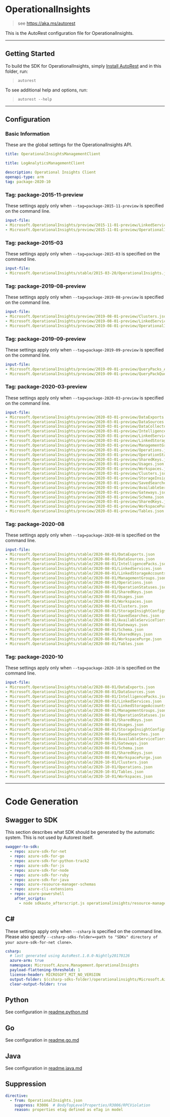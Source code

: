 # OperationalInsights

> see https://aka.ms/autorest

This is the AutoRest configuration file for OperationalInsights.



---
## Getting Started
To build the SDK for OperationalInsights, simply [Install AutoRest](https://aka.ms/autorest/install) and in this folder, run:

> `autorest`

To see additional help and options, run:

> `autorest --help`
---

## Configuration



### Basic Information
These are the global settings for the OperationalInsights API.

```yaml !$(python) || !$(track2)
title: OperationalInsightsManagementClient
```
```yaml $(python) && $(track2)
title: LogAnalyticsManagementClient
```

``` yaml
description: Operational Insights Client
openapi-type: arm
tag: package-2020-10
```


### Tag: package-2015-11-preview

These settings apply only when `--tag=package-2015-11-preview` is specified on the command line.

``` yaml $(tag) == 'package-2015-11-preview'
input-file:
- Microsoft.OperationalInsights/preview/2015-11-01-preview/LinkedServices.json
- Microsoft.OperationalInsights/preview/2015-11-01-preview/OperationalInsights.json
```

### Tag: package-2015-03

These settings apply only when `--tag=package-2015-03` is specified on the command line.

``` yaml $(tag) == 'package-2015-03'
input-file:
- Microsoft.OperationalInsights/stable/2015-03-20/OperationalInsights.json
```

### Tag: package-2019-08-preview

These settings apply only when `--tag=package-2019-08-preview` is specified on the command line.

``` yaml $(tag) == 'package-2019-08-preview'
input-file:
- Microsoft.OperationalInsights/preview/2019-08-01-preview/Clusters.json
- Microsoft.OperationalInsights/preview/2019-08-01-preview/LinkedServices.json
- Microsoft.OperationalInsights/preview/2019-08-01-preview/OperationalInsights.json
```

### Tag: package-2019-09-preview

These settings apply only when `--tag=package-2019-09-preview` is specified on the command line.

``` yaml $(tag) == 'package-2019-09-preview'
input-file:
- Microsoft.OperationalInsights/preview/2019-09-01-preview/QueryPacks_API.json
- Microsoft.OperationalInsights/preview/2019-09-01-preview/QueryPackQueries_API.json
```

### Tag: package-2020-03-preview

These settings apply only when `--tag=package-2020-03-preview` is specified on the command line.

``` yaml $(tag) == 'package-2020-03-preview'
input-file:
- Microsoft.OperationalInsights/preview/2020-03-01-preview/DataExports.json
- Microsoft.OperationalInsights/preview/2020-03-01-preview/DataSources.json
- Microsoft.OperationalInsights/preview/2020-03-01-preview/DataCollectorLogs.json
- Microsoft.OperationalInsights/preview/2020-03-01-preview/IntelligencePacks.json
- Microsoft.OperationalInsights/preview/2020-03-01-preview/LinkedServices.json
- Microsoft.OperationalInsights/preview/2020-03-01-preview/LinkedStorageAccounts.json
- Microsoft.OperationalInsights/preview/2020-03-01-preview/ManagementGroups.json
- Microsoft.OperationalInsights/preview/2020-03-01-preview/Operations.json
- Microsoft.OperationalInsights/preview/2020-03-01-preview/OperationStatuses.json
- Microsoft.OperationalInsights/preview/2020-03-01-preview/SharedKeys.json
- Microsoft.OperationalInsights/preview/2020-03-01-preview/Usages.json
- Microsoft.OperationalInsights/preview/2020-03-01-preview/Workspaces.json
- Microsoft.OperationalInsights/preview/2020-03-01-preview/Clusters.json
- Microsoft.OperationalInsights/preview/2020-03-01-preview/StorageInsightConfigs.json
- Microsoft.OperationalInsights/preview/2020-03-01-preview/SavedSearches.json
- Microsoft.OperationalInsights/preview/2020-03-01-preview/AvailableServiceTiers.json
- Microsoft.OperationalInsights/preview/2020-03-01-preview/Gateways.json
- Microsoft.OperationalInsights/preview/2020-03-01-preview/Schema.json
- Microsoft.OperationalInsights/preview/2020-03-01-preview/SharedKeys.json
- Microsoft.OperationalInsights/preview/2020-03-01-preview/WorkspacePurge.json
- Microsoft.OperationalInsights/preview/2020-03-01-preview/Tables.json
```

### Tag: package-2020-08

These settings apply only when `--tag=package-2020-08` is specified on the command line.

``` yaml $(tag) == 'package-2020-08'
input-file:
- Microsoft.OperationalInsights/stable/2020-08-01/DataExports.json
- Microsoft.OperationalInsights/stable/2020-08-01/DataSources.json
- Microsoft.OperationalInsights/stable/2020-08-01/IntelligencePacks.json
- Microsoft.OperationalInsights/stable/2020-08-01/LinkedServices.json
- Microsoft.OperationalInsights/stable/2020-08-01/LinkedStorageAccounts.json
- Microsoft.OperationalInsights/stable/2020-08-01/ManagementGroups.json
- Microsoft.OperationalInsights/stable/2020-08-01/Operations.json
- Microsoft.OperationalInsights/stable/2020-08-01/OperationStatuses.json
- Microsoft.OperationalInsights/stable/2020-08-01/SharedKeys.json
- Microsoft.OperationalInsights/stable/2020-08-01/Usages.json
- Microsoft.OperationalInsights/stable/2020-08-01/Workspaces.json
- Microsoft.OperationalInsights/stable/2020-08-01/Clusters.json
- Microsoft.OperationalInsights/stable/2020-08-01/StorageInsightConfigs.json
- Microsoft.OperationalInsights/stable/2020-08-01/SavedSearches.json
- Microsoft.OperationalInsights/stable/2020-08-01/AvailableServiceTiers.json
- Microsoft.OperationalInsights/stable/2020-08-01/Gateways.json
- Microsoft.OperationalInsights/stable/2020-08-01/Schema.json
- Microsoft.OperationalInsights/stable/2020-08-01/SharedKeys.json
- Microsoft.OperationalInsights/stable/2020-08-01/WorkspacePurge.json
- Microsoft.OperationalInsights/stable/2020-08-01/Tables.json
```

### Tag: package-2020-10

These settings apply only when `--tag=package-2020-10` is specified on the command line.

``` yaml $(tag) == 'package-2020-10'
input-file:
- Microsoft.OperationalInsights/stable/2020-08-01/DataExports.json
- Microsoft.OperationalInsights/stable/2020-08-01/DataSources.json
- Microsoft.OperationalInsights/stable/2020-08-01/IntelligencePacks.json
- Microsoft.OperationalInsights/stable/2020-08-01/LinkedServices.json
- Microsoft.OperationalInsights/stable/2020-08-01/LinkedStorageAccounts.json
- Microsoft.OperationalInsights/stable/2020-08-01/ManagementGroups.json
- Microsoft.OperationalInsights/stable/2020-08-01/OperationStatuses.json
- Microsoft.OperationalInsights/stable/2020-08-01/SharedKeys.json
- Microsoft.OperationalInsights/stable/2020-08-01/Usages.json
- Microsoft.OperationalInsights/stable/2020-08-01/StorageInsightConfigs.json
- Microsoft.OperationalInsights/stable/2020-08-01/SavedSearches.json
- Microsoft.OperationalInsights/stable/2020-08-01/AvailableServiceTiers.json
- Microsoft.OperationalInsights/stable/2020-08-01/Gateways.json
- Microsoft.OperationalInsights/stable/2020-08-01/Schema.json
- Microsoft.OperationalInsights/stable/2020-08-01/SharedKeys.json
- Microsoft.OperationalInsights/stable/2020-08-01/WorkspacePurge.json
- Microsoft.OperationalInsights/stable/2020-10-01/Clusters.json
- Microsoft.OperationalInsights/stable/2020-10-01/Operations.json
- Microsoft.OperationalInsights/stable/2020-10-01/Tables.json
- Microsoft.OperationalInsights/stable/2020-10-01/Workspaces.json
```

---
# Code Generation


## Swagger to SDK

This section describes what SDK should be generated by the automatic system.
This is not used by Autorest itself.

``` yaml $(swagger-to-sdk)
swagger-to-sdk:
  - repo: azure-sdk-for-net
  - repo: azure-sdk-for-go
  - repo: azure-sdk-for-python-track2
  - repo: azure-sdk-for-js
  - repo: azure-sdk-for-node
  - repo: azure-sdk-for-ruby
  - repo: azure-sdk-for-java
  - repo: azure-resource-manager-schemas
  - repo: azure-cli-extensions
  - repo: azure-powershell
    after_scripts:
      - node sdkauto_afterscript.js operationalinsights/resource-manager
```


## C#

These settings apply only when `--csharp` is specified on the command line.
Please also specify `--csharp-sdks-folder=<path to "SDKs" directory of your azure-sdk-for-net clone>`.

```yaml $(csharp)
csharp:
  # last generated using AutoRest.1.0.0-Nightly20170126
  azure-arm: true
  namespace: Microsoft.Azure.Management.OperationalInsights
  payload-flattening-threshold: 1
  license-header: MICROSOFT_MIT_NO_VERSION
  output-folder: $(csharp-sdks-folder)/operationalinsights/Microsoft.Azure.Management.OperationalInsights/src/Generated
  clear-output-folder: true
```

## Python

See configuration in [readme.python.md](./readme.python.md)

## Go

See configuration in [readme.go.md](./readme.go.md)

## Java

See configuration in [readme.java.md](./readme.java.md)


## Suppression

``` yaml
directive:
  - from: OperationalInsights.json
    suppress: R3006  # BodyTopLevelProperties/R3006/RPCViolation
    reason: properties etag defined as eTag in model
```



